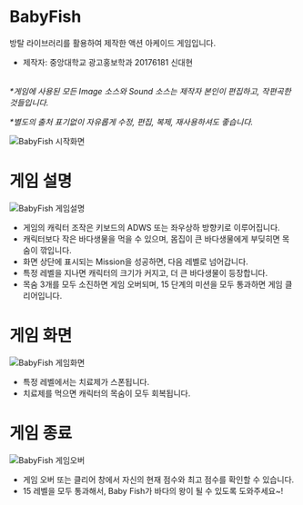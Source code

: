 # BabyFish
방탈 라이브러리를 활용하여 제작한 액션 아케이드 게임입니다.
- 제작자: 중앙대학교 광고홍보학과 20176181 신대현
<br>
<i>*게임에 사용된 모든 Image 소스와 Sound 소스는 제작자 본인이 편집하고, 작편곡한 것들입니다.</i>

<i>*별도의 출처 표기없이 자유롭게 수정, 편집, 복제, 재사용하셔도 좋습니다.</i>

![BabyFish 시작화면](https://user-images.githubusercontent.com/77092257/136758455-d40a4fdf-167e-49d6-b6af-8a46bbc2e927.png)

# 게임 설명
![BabyFish 게임설명](https://user-images.githubusercontent.com/77092257/136758528-1a482ecb-b8af-4944-aad4-dbd90377dccf.png)

- 게임의 캐릭터 조작은 키보드의 ADWS 또는 좌우상하 방향키로 이루어집니다.
- 캐릭터보다 작은 바다생물을 먹을 수 있으며, 몸집이 큰 바다생물에게 부딪히면 목숨이 깎입니다.
- 화면 상단에 표시되는 Mission을 성공하면, 다음 레벨로 넘어갑니다.
- 특정 레벨을 지나면 캐릭터의 크기가 커지고, 더 큰 바다생물이 등장합니다.
- 목숨 3개를 모두 소진하면 게임 오버되며, 15 단계의 미션을 모두 통과하면 게임 클리어입니다.

# 게임 화면
![BabyFish 게임화면](https://user-images.githubusercontent.com/77092257/136763308-d4477589-cd32-451f-a192-38c738b3b976.png)

- 특정 레벨에서는 치료제가 스폰됩니다.
- 치료제를 먹으면 캐릭터의 목숨이 모두 회복됩니다.

# 게임 종료
![BabyFish 게임오버](https://user-images.githubusercontent.com/77092257/136758632-3718ab03-276d-450c-9750-a6b3187f2076.png)

- 게임 오버 또는 클리어 창에서 자신의 현재 점수와 최고 점수를 확인할 수 있습니다.
- 15 레벨을 모두 통과해서, Baby Fish가 바다의 왕이 될 수 있도록 도와주세요~!
